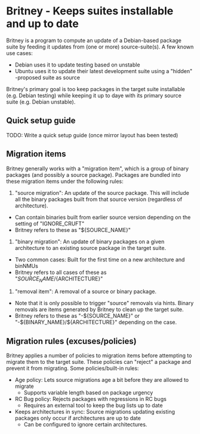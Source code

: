# Britney - Keeps suites installable and up to date

Britney is a program to compute an update of a Debian-based package suite
by feeding it updates from (one or more) source-suite(s).  A few known use
cases:

 * Debian uses it to update testing based on unstable
 * Ubuntu uses it to update their latest development suite using a "hidden" -proposed suite as source

Britney's primary goal is too keep packages in the target suite installable
(e.g. Debian testing) while keeping it up to daye with its primary source
suite (e.g. Debian unstable).

## Quick setup guide

TODO: Write a quick setup guide (once mirror layout has been tested)

## Migration items

Britney generally works with a "migration item", which is a group of binary
packages (and possibly a source package).  Packages are bundled into these
migration items under the following rules:

 1. "source migration": An update of the source package.  This will include all the binary packages built from that source version (regardless of architecture).
   * Can contain binaries built from earlier source version depending on the setting of "IGNORE_CRUFT"
   * Britney refers to these as "${SOURCE_NAME}"
 1. "binary migration": An update of binary packages on a given architecture to an existing source package in the target suite.
   * Two common cases: Built for the first time on a new architecture and binNMUs
   * Britney refers to all cases of these as "${SOURCE_NAME}/${ARCHITECTURE}"
 1. "removal item": A removal of a source or binary package.
   * Note that it is only possible to trigger "source" removals via hints.  Binary removals are items generated by Britney to clean up the target suite.
   * Britney refers to these as "-${SOURCE_NAME}" or "-${BINARY_NAME}/${ARCHITECTURE}" depending on the case.

## Migration rules (excuses/policies)

Britney applies a number of policies to migration items before attempting
to migrate them to the target suite.  These policies can "reject" a
package and prevent it from migrating.  Some policies/built-in rules:

 * Age policy: Lets source migrations age a bit before they are allowed to migrate
   - Supports variable length based on package urgency
 * RC Bug policy: Rejects packages with regressions in RC bugs
   - Requires an external tool to keep the bug lists up to date
 * Keeps architectures in sync: Source migrations updating existing packages only occur if architectures are up to date
   - Can be configured to ignore certain architectures.

